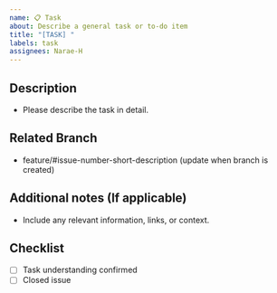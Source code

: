 ```yaml
---
name: 📋 Task
about: Describe a general task or to-do item
title: "[TASK] "
labels: task
assignees: Narae-H
---
```


## Description
- Please describe the task in detail.

## Related Branch
- feature/#issue-number-short-description (update when branch is created)

## Additional notes (If applicable)
- Include any relevant information, links, or context.

## Checklist
- [ ] Task understanding confirmed
- [ ] Closed issue